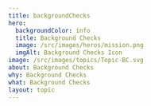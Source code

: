 ```yaml
---
title: backgroundChecks
hero:
  backgroundColor: info
  title: Background Checks
  image: /src/images/heros/mission.png
  imgAlt: Background Checks Icon
image: /src/images/topics/Topic-BC.svg
about: Background Checks
why: Background Checks
what: Background Checks
layout: topic
---
```

